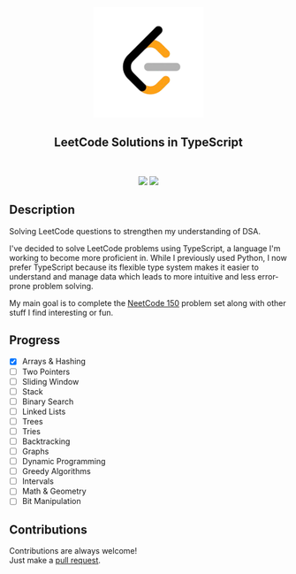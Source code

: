 <p align="center">
  <img src="images/leetcode.png" height="200px" width="200px"/>
  <br/>
  <h2 align="center">LeetCode Solutions in TypeScript</h2>
</p>
<br />

<p align="center">
  <a href="../../issues"><img src="https://img.shields.io/github/issues/aminbeigi/leetcode-ts.svg?style=flat-square" /></a>
  <a href="../../pulls"><img src="https://img.shields.io/github/issues-pr/aminbeigi/leetcode-ts.svg?style=flat-square" /></a>
</p>

## Description

Solving LeetCode questions to strengthen my understanding of DSA.

I've decided to solve LeetCode problems using TypeScript, a language I'm working
to become more proficient in. While I previously used Python, I now prefer
TypeScript because its flexible type system makes it easier to understand and
manage data which leads to more intuitive and less error-prone problem solving.

My main goal is to complete the [NeetCode 150](https://neetcode.io) problem set
along with other stuff I find interesting or fun.

## Progress

-   [x] Arrays & Hashing
-   [ ] Two Pointers
-   [ ] Sliding Window
-   [ ] Stack
-   [ ] Binary Search
-   [ ] Linked Lists
-   [ ] Trees
-   [ ] Tries
-   [ ] Backtracking
-   [ ] Graphs
-   [ ] Dynamic Programming
-   [ ] Greedy Algorithms
-   [ ] Intervals
-   [ ] Math & Geometry
-   [ ] Bit Manipulation

## Contributions

Contributions are always welcome!  
Just make a [pull request](../../pulls).
